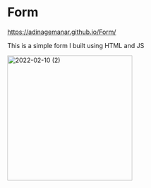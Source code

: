 # Form

https://adinagemanar.github.io/Form/

This is a simple form I built using HTML and JS 

<img width="283" alt="2022-02-10 (2)" src="https://user-images.githubusercontent.com/99344776/153485471-274ecbcb-199b-41bd-897f-3ce2a49069ec.png">

